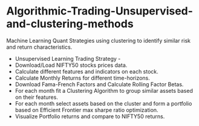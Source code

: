 # Algorithmic-Trading-Unsupervised-and-clustering-methods
Machine Learning Quant Strategies using clustering to identify similar risk and return characteristics.
* Unsupervised Learning Trading Strategy -
* Download/Load NIFTY50 stocks prices data.
* Calculate different features and indicators on each stock.
* Calculate Monthly Returns for different time-horizons.
* Download Fama-French Factors and Calculate Rolling Factor Betas.
* For each month fit a Clustering Algorithm to group similar assets based on their features.
* For each month select assets based on the cluster and form a portfolio based on Efficient Frontier max sharpe ratio optimization.
* Visualize Portfolio returns and compare to NIFTY50 returns.

